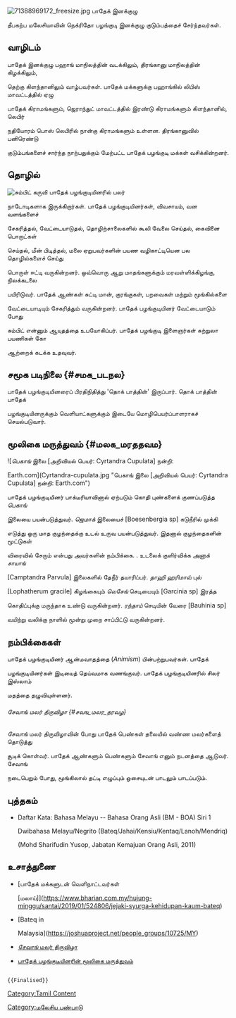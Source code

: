 ![](71388969172_freesize.jpg "71388969172_freesize.jpg") பாதேக் இனக்குழு
தீபகற்ப மலேசியாவின் நெக்ரிதோ பழங்குடி இனக்குழு குடும்பத்தைச் சேர்ந்தவர்கள்.

## வாழிடம்

பாதேக் இனக்குழு பஹாங் மாநிலத்தின் வடக்கிலும், திரங்கானு மாநிலத்தின் கிழக்கிலும்,
தெற்கு கிளந்தானிலும் வாழ்பவர்கள். பாதேக் மக்களுக்கு பஹாங்கில் லிபிஸ் மாவட்டத்தில் ஏழு
பாதேக் கிராமங்களும், ஜெராந்துட் மாவட்டத்தில் இரண்டு கிராமங்களும் கிளந்தானில், லெபிர்
நதியோரம் பொஸ் லெபிரில் நான்கு கிராமங்களும் உள்ளன. திரங்கானுவில் பனிரெண்டு
குடும்பங்களைச் சார்ந்த நாற்பதுக்கும் மேற்பட்ட பாதேக் பழங்குடி மக்கள் வசிக்கின்றனர்.

## தொழில்

![சும்பிட் கருவி](Sumpit_.jpg "சும்பிட் கருவி") பாதேக் பழங்குடியினரில் பலர்
நாடோடிகளாக இருக்கிறார்கள். பாதேக் பழங்குடியினர்கள், விவசாயம், வன வளங்களைச்
சேகரித்தல், வேட்டையாடுதல், தொழிற்சாலைகளில் கூலி வேலை செய்தல், கைவினை பொருட்கள்
செய்தல், மீன் பிடித்தல், மலை ஏறுபவர்களின் பயண வழிகாட்டியென பல தொழில்களைச் செய்து
பொருள் ஈட்டி வருகின்றனர். ஒவ்வொரு ஆறு மாதங்களுக்கும் மரவள்ளிக்கிழங்கு, நிலக்கடலை
பயிரிடுவர். பாதேக் ஆண்கள் சுட்டி மான், குரங்குகள், பறவைகள் மற்றும் மூங்கில்களை
வேட்டையாடியும் சேகரித்தும் வருகின்றனர். பாதேக் பழங்குடியினர் வேட்டையாடும் போது
சும்பிட் என்னும் ஆயுதத்தை உபயோகிப்பர். பாதேக் பழங்குடி இளைஞர்கள் சுற்றுலா பயணிகள் கோ
ஆற்றைக் கடக்க உதவுவர்.

## சமூக படிநிலை {#சமக_படநல}

பாதேக் பழங்குடியினரைப் பிரதிநிதித்து 'தொக் பாத்தின்' இருப்பார். தொக் பாத்தின் பாதேக்
பழங்குடியினருக்கும் வெளியாட்களுக்கும் இடையே மொழிபெயர்ப்பாளராகச் செயல்படுவார்.

## மூலிகை மருத்துவம் {#மலக_மரததவம}

![*பெகாங்* இலை \[அறிவியல் பெயர்: Cyrtandra Cupulata\] நன்றி:
Earth.com](Cyrtandra-cupulata.jpg "பெகாங் இலை [அறிவியல் பெயர்: Cyrtandra Cupulata] நன்றி: Earth.com")
பாதேக் பழங்குடியினர் பாக்டீரியாவினால் ஏற்படும் கொதி புண்களைக் குணப்படுத்த *பெகாங்*
இலையை பயன்படுத்துவர். *ஜெமாக்* இலையைச் \[Boesenbergia sp\] சுடுநீரில் முக்கி
எடுத்து ஒரு மாத குழந்தைக்கு உடல் உருவ பயன்படுத்துவர். இதனால் குழந்தைகளின் மூட்டுகள்
விரைவில் சேரும் என்பது அவர்களின் நம்பிக்கை. . உடலைக் குளிர்விக்க *அனாக் சாயாங்*
\[Camptandra Parvula\] இலைகளில் தேநீர் தயாரிப்பர். *தாஹி ஹரிமாவ்* புல்
\[Lophatherum gracile\] கிழங்கையும் *லெசேங்* செடியையும் \[Garcinia sp\] இரத்த
கொதிப்புக்கு மருந்தாக உண்டு வருகின்றனர். *ரந்தாய்* செடியின் வேரை \[Bauhinia sp\]
வயிற்று வலிக்கு நாளில் மூன்று முறை சாப்பிட்டு வருகின்றனர்.

## நம்பிக்கைகள்

பாதேக் பழங்குடியினர் ஆன்மவாதத்தை (*Animism*) பின்பற்றுபவர்கள். பாதேக்
பழங்குடியினர்கள் இடியைத் தெய்வமாக வணங்குவர். பாதேக் பழங்குடியினரில் சிலர் இஸ்லாம்
மதத்தை தழுவியுள்ளனர்.

###### *சேவாங்* மலர் திருவிழா {#சவங_மலர_தரவழ}

*சேவாங்* மலர் திருவிழாவின் போது பாதேக் பெண்கள் தலையில் வண்ண மலர்களைத் தொடுத்து
சூடிக் கொள்வர். பாதேக் ஆண்களும் பெண்களும் சேவாங் எனும் நடனத்தை ஆடுவர். சேவாங்
நடைபெறும் போது, மூங்கிலால் தட்டி எழுப்பும் ஓசையுடன் பாடலும் பாடப்படும்.

## புத்தகம்

-   Daftar Kata: Bahasa Melayu -- Bahasa Orang Asli (BM - BOA) Siri 1
    Dwibahasa Melayu/Negrito (Bateq/Jahai/Kensiu/Kentaq/Lanoh/Mendriq)
    (Mohd Sharifudin Yusop, Jabatan Kemajuan Orang Asli, 2011)

## உசாத்துணை

-   [பாதேக் மக்களுடன் வெளிநாட்டவர்கள்
    \[மலாய்\]](https://www.bharian.com.my/hujung-minggu/santai/2019/01/524806/jejaki-syurga-kehidupan-kaum-bateq)
-   [Bateq in
    Malaysia](https://joshuaproject.net/people_groups/10725/MY)
-   [*சேவாங்* மலர் திருவிழா](https://youtu.be/9wN8b2g3Ph4)
-   [பாதேக் பழங்குடியினரின் மூலிகை மருத்துவம்](https://youtu.be/OdTDsfnodJk)

```{=mediawiki}
{{Finalised}}
```
[Category:Tamil Content](Category:Tamil_Content "wikilink")
[Category:மலேசிய பண்பாடு](Category:மலேசிய_பண்பாடு "wikilink")
